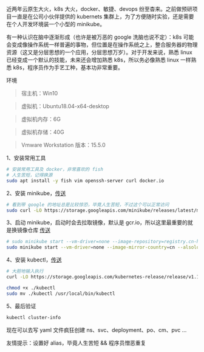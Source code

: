 近两年云原生大火，k8s 大火，docker、敏捷、devops 纷至杳来。之前做预研项目一直是在公司小伙伴提供的 kubernets 集群上，为了方便随时实验，还是需要在个人开发环境装一个小型的 minikube。

有一种认识在脑中逐渐形成（也许是被万恶的 google 洗脑也说不定）：k8s 可能会变成像操作系统一样普遍的事物，但位置是在操作系统之上，整合服务器的物理资源（这又是分层思想的一个应用，分层思想万岁）。对于开发来说，熟悉 linux 已经变成一个默认的技能，未来还会增加熟悉 k8s，所以务必像熟悉 linux 一样熟悉 k8s，程序员作为手艺工种，基本功非常重要。


环境
> 宿主机：Win10

> 虚拟机：Ubuntu18.04-x64-desktop

> 虚拟机内存：6G

> 虚拟机存储：40G

> Vmware Workstation 版本：15.5.0

1、安装常用工具
```bash
# 安装常用工具及 docker，非常喜欢的 fish
# 人生苦短，记得换源
sudo apt install -y fish vim openssh-server curl docker.io
```

2、安装 minikube，[传送](https://minikube.sigs.k8s.io/docs/start/linux/)
```bash
# 看到带 google 的地址总是比较惊恐，毕竟人生苦短，不过这个可以正常访问
sudo curl -LO https://storage.googleapis.com/minikube/releases/latest/minikube-linux-amd64 && sudo install minikube-linux-amd64 /usr/local/bin/minikube
```

3、启动 minikube，启动时会去拉取镜像，默认是 gcr.io，所以这里最重要的就是换镜像仓库 [传送](https://github.com/kubernetes/minikube/issues/4224)
```bash
# sudo minikube start --vm-driver=none --image-repository=registry.cn-hangzhou.aliyuncs.com/google_containers --alsologtostderr --v=7
sudo minikube start --vm-driver=none --image-mirror-country=cn --alsologtostderr --v=7
```

4、安装 kubectl，[传送](https://kubernetes.io/docs/tasks/tools/install-kubectl/)
```bash
# 大胆地输入执行
curl -LO https://storage.googleapis.com/kubernetes-release/release/v1.17.0/bin/linux/amd64/kubectl

chmod +x ./kubectl
sudo mv ./kubectl /usr/local/bin/kubectl
```

5、最后验证
```bash
kubectl cluster-info
```

现在可以去写 yaml 文件疯狂创建 ns、svc、deployment、po、cm、pvc ...

友情提示：设置好 alias，毕竟人生苦短 && 程序员憎恶重复

